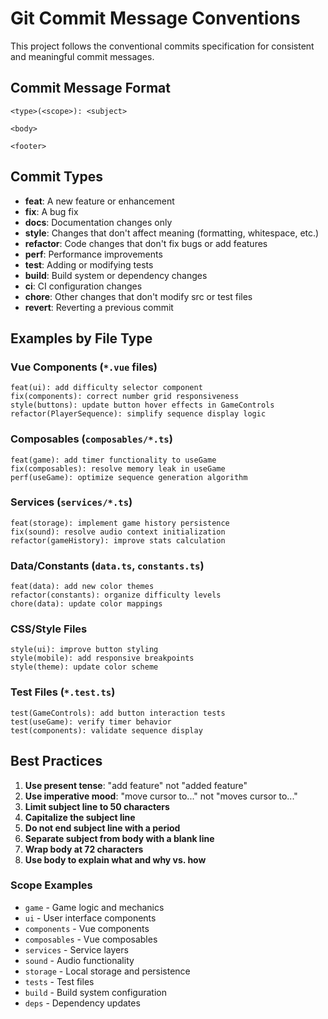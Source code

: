# Git Commit Message Conventions

This project follows the conventional commits specification for consistent and meaningful commit messages.

## Commit Message Format

```
<type>(<scope>): <subject>

<body>

<footer>
```

## Commit Types

- **feat**: A new feature or enhancement
- **fix**: A bug fix
- **docs**: Documentation changes only
- **style**: Changes that don't affect meaning (formatting, whitespace, etc.)
- **refactor**: Code changes that don't fix bugs or add features
- **perf**: Performance improvements
- **test**: Adding or modifying tests
- **build**: Build system or dependency changes
- **ci**: CI configuration changes
- **chore**: Other changes that don't modify src or test files
- **revert**: Reverting a previous commit

## Examples by File Type

### Vue Components (`*.vue` files)
```
feat(ui): add difficulty selector component
fix(components): correct number grid responsiveness
style(buttons): update button hover effects in GameControls
refactor(PlayerSequence): simplify sequence display logic
```

### Composables (`composables/*.ts`)
```
feat(game): add timer functionality to useGame
fix(composables): resolve memory leak in useGame
perf(useGame): optimize sequence generation algorithm
```

### Services (`services/*.ts`)
```
feat(storage): implement game history persistence
fix(sound): resolve audio context initialization
refactor(gameHistory): improve stats calculation
```

### Data/Constants (`data.ts`, `constants.ts`)
```
feat(data): add new color themes
refactor(constants): organize difficulty levels
chore(data): update color mappings
```

### CSS/Style Files
```
style(ui): improve button styling
style(mobile): add responsive breakpoints
style(theme): update color scheme
```

### Test Files (`*.test.ts`)
```
test(GameControls): add button interaction tests
test(useGame): verify timer behavior
test(components): validate sequence display
```

## Best Practices

1. **Use present tense**: "add feature" not "added feature"
2. **Use imperative mood**: "move cursor to..." not "moves cursor to..."
3. **Limit subject line to 50 characters**
4. **Capitalize the subject line**
5. **Do not end subject line with a period**
6. **Separate subject from body with a blank line**
7. **Wrap body at 72 characters**
8. **Use body to explain what and why vs. how**

### Scope Examples
- `game` - Game logic and mechanics
- `ui` - User interface components
- `components` - Vue components
- `composables` - Vue composables
- `services` - Service layers
- `sound` - Audio functionality
- `storage` - Local storage and persistence
- `tests` - Test files
- `build` - Build system configuration
- `deps` - Dependency updates